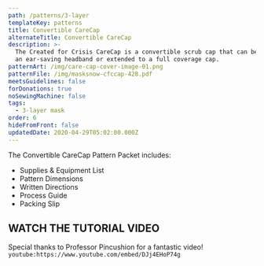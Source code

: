 ```yaml
---
path: /patterns/3-layer
templateKey: patterns
title: Convertible CareCap
alternateTitle: Convertible CareCap
description: >-
  The Created for Crisis CareCap is a convertible scrub cap that can be worn as
  an ear-saving headband or extended to a full coverage cap.
patternArt: /img/care-cap-cover-image-01.png
patternFile: /img/masksnow-cfccap-428.pdf
meetsGuidelines: false
forDonations: true
noSewingMachine: false
tags:
  - 3-layer mask
order: 6
hideFromFront: false
updatedDate: 2020-04-29T05:02:00.000Z
---
```

The Convertible CareCap Pattern Packet includes:

* Supplies & Equipment List
* Pattern Dimensions
* Written Directions
* Process Guide
* Packing Slip

## WATCH THE TUTORIAL VIDEO

Special thanks to Professor Pincushion for a fantastic video! `youtube:https://www.youtube.com/embed/DJj4EHoP74g`